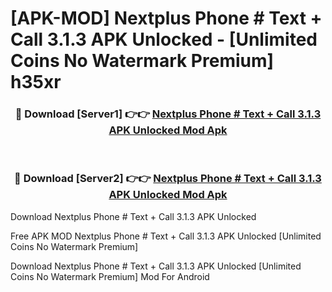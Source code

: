 # [APK-MOD] Nextplus  Phone # Text + Call 3.1.3 APK Unlocked - [Unlimited Coins No Watermark Premium] h35xr



<div align="center">
<h3>🔴 Download [Server1] 👉👉 <a href="https://momento.my/?title=Nextplus__Phone_#_Text_+_Call_3.1.3_APK_Unlocked">Nextplus  Phone # Text + Call 3.1.3 APK Unlocked Mod Apk</a></h3><br>

<h3>🔴 Download [Server2] 👉👉 <a href="https://momento.my/?title=Nextplus__Phone_#_Text_+_Call_3.1.3_APK_Unlocked">Nextplus  Phone # Text + Call 3.1.3 APK Unlocked Mod Apk</a></h3>
</div>



Download Nextplus  Phone # Text + Call 3.1.3 APK Unlocked 

Free APK MOD Nextplus  Phone # Text + Call 3.1.3 APK Unlocked [Unlimited Coins No Watermark Premium]

Download Nextplus  Phone # Text + Call 3.1.3 APK Unlocked [Unlimited Coins No Watermark Premium] Mod For Android
